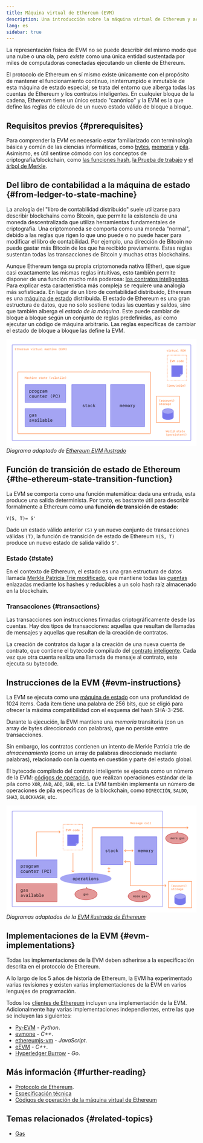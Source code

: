 ```yaml
---
title: Máquina virtual de Ethereum (EVM)
description: Una introducción sobre la máquina virtual de Ethereum y acerca de su relación con los bienes, las transacciones y los contratos inteligentes.
lang: es
sidebar: true
---
```


La representación física de EVM no se puede describir del mismo modo que una nube o una ola, pero _existe_ como una única entidad sustentada por miles de computadoras conectadas ejecutando un cliente de Ethereum.

El protocolo de Ethereum en sí mismo existe únicamente con el propósito de mantener el funcionamiento continuo, ininterrumpido e inmutable de esta máquina de estado especial; se trata del entorno que alberga todas las cuentas de Ethereum y los contratos inteligentes. En cualquier bloque de la cadena, Ethereum tiene un único estado "canónico" y la EVM es la que define las reglas de cálculo de un nuevo estado válido de bloque a bloque.

## Requisitos previos {#prerequisites}

Para comprender la EVM es necesario estar familiarizado con terminología básica y común de las ciencias informáticas, como [bytes](https://en.wikipedia.org/wiki/Byte), [memoria](https://en.wikipedia.org/wiki/Computer_memory) y [pila](<https://en.wikipedia.org/wiki/Stack_(abstract_data_type)>). Asimismo, es útil sentirse cómodo con los conceptos de criptografía/blockchain, como [las funciones hash](https://en.wikipedia.org/wiki/Cryptographic_hash_function), [la Prueba de trabajo](https://en.wikipedia.org/wiki/Proof_of_work) y [el árbol de Merkle](https://en.wikipedia.org/wiki/Merkle_tree).

## Del libro de contabilidad a la máquina de estado {#from-ledger-to-state-machine}

La analogía del "libro de contabilidad distribuido" suele utilizarse para describir blockchains como Bitcoin, que permite la existencia de una moneda descentralizada que utiliza herramientas fundamentales de criptografía. Una criptomoneda se comporta como una moneda "normal", debido a las reglas que rigen lo que uno puede o no puede hacer para modificar el libro de contabilidad. Por ejemplo, una dirección de Bitcoin no puede gastar más Bitcoin de los que ha recibido previamente. Estas reglas sustentan todas las transacciones de Bitcoin y muchas otras blockchains.

Aunque Ethereum tenga su propia criptomoneda nativa (Ether), que sigue casi exactamente las mismas reglas intuitivas, esto también permite disponer de una función mucho más poderosa: [los contratos inteligentes](/en/developers/docs/smart-contracts/). Para explicar esta característica más compleja se requiere una analogía más sofisticada. En lugar de un libro de contabilidad distribuido, Ethereum es una [máquina de estado](https://en.wikipedia.org/wiki/Finite-state_machine) distribuida. El estado de Ethereum es una gran estructura de datos, que no solo sostiene todas las cuentas y saldos, sino que también alberga el _estado de la máquina_. Este puede cambiar de bloque a bloque según un conjunto de reglas predefinidas, así como ejecutar un código de máquina arbitrario. Las reglas específicas de cambiar el estado de bloque a bloque las define la EVM.

![Un diagrama que muestra la composición de la EVM.](../../../../../developers/docs/evm/evm.png) _Diagrama adaptado de [Ethereum EVM ilustrado](https://takenobu-hs.github.io/downloads/ethereum_evm_illustrated.pdf)_

## Función de transición de estado de Ethereum {#the-ethereum-state-transition-function}

La EVM se comporta como una función matemática: dada una entrada, esta produce una salida determinista. Por tanto, es bastante útil para describir formalmente a Ethereum como una **función de transición de estado**:

```
Y(S, T)= S'
```

Dado un estado válido anterior `(S)` y un nuevo conjunto de transacciones válidas `(T)`, la función de transición de estado de Ethereum `Y(S, T)` produce un nuevo estado de salida válido `S'`.

### Estado {#state}

En el contexto de Ethereum, el estado es una gran estructura de datos llamada [Merkle Patricia Trie modificado](https://eth.wiki/en/fundamentals/patricia-tree), que mantiene todas las [cuentas](/developers/docs/accounts/) enlazadas mediante los hashes y reducibles a un solo hash raíz almacenado en la blockchain.

### Transacciones {#transactions}

Las transacciones son instrucciones firmadas criptográficamente desde las cuentas. Hay dos tipos de transacciones: aquellas que resultan de llamadas de mensajes y aquellas que resultan de la creación de contratos.

La creación de contratos da lugar a la creación de una nueva cuenta de contrato, que contiene el bytecode compilado del [contrato inteligente](/developers/docs/smart-contracts/anatomy/). Cada vez que otra cuenta realiza una llamada de mensaje al contrato, este ejecuta su bytecode.

## Instrucciones de la EVM {#evm-instructions}

La EVM se ejecuta como una [máquina de estado](https://en.wikipedia.org/wiki/Stack_machine) con una profundidad de 1024 ítems. Cada ítem tiene una palabra de 256 bits, que se eligió para ofrecer la máxima compatibilidad con el esquema del hash SHA-3-256.

<!-- ![A diagram showing the make up of the stack](./evm-stack.png)
_Diagram adapted from [Ethereum EVM illustrated](https://takenobu-hs.github.io/downloads/ethereum_evm_illustrated.pdf)_

Removed as we should probably show memory and account storage too if showing stack-->

Durante la ejecución, la EVM mantiene una _memoria_ transitoria (con un array de bytes direccionado con palabras), que no persiste entre transacciones.

Sin embargo, los contratos contienen un intento de Merkle Patricia trie de _almacenamiento_ (como un array de palabras direccionado mediante palabras), relacionado con la cuenta en cuestión y parte del estado global.

El bytecode compilado del contrato inteligente se ejecuta como un número de la EVM: [códigos de operación](https://www.ethervm.io/), que realizan operaciones estándar de la pila como `XOR`, `AND`, `ADD`, `SUB`, etc. La EVM también implementa un número de operaciones de pila específicas de la blockchain, como `DIRECCIÓN`, `SALDO`, `SHA3`, `BLOCKHASH`, etc.

![Un diagrama que muestra dónde se necesita gas para las operaciones de la EVM.](../../../../../developers/docs/gas/gas.png) _Diagramas adaptados de la [EVM ilustrada de Ethereum](https://takenobu-hs.github.io/downloads/ethereum_evm_illustrated.pdf)_

<!-- TODO add full list from  https://eth.wiki/concepts/evm/implementations -->

## Implementaciones de la EVM {#evm-implementations}

Todas las implementaciones de la EVM deben adherirse a la especificación descrita en el protocolo de Ethereum.

A lo largo de los 5 años de historia de Ethereum, la EVM ha experimentado varias revisiones y existen varias implementaciones de la EVM en varios lenguajes de programación.

Todos los [clientes de Ethereum](/developers/docs/nodes-and-clients/#clients) incluyen una implementación de la EVM. Adicionalmente hay varias implementaciones independientes, entre las que se incluyen las siguientes:

- [Py-EVM](https://github.com/ethereum/py-evm) - _Python_.
- [evmone](https://github.com/ethereum/evmone) - _C++_.
- [ethereumjs-vm](https://github.com/ethereumjs/ethereumjs-vm) - _JavaScript_.
- [eEVM](https://github.com/microsoft/eevm) - _C++_.
- [Hyperledger Burrow](https://github.com/hyperledger/burrow) - _Go_.

## Más información {#further-reading}

- [Protocolo de Ethereum](https://ethereum.github.io/yellowpaper/paper.pdf).
- [Especificación técnica](https://github.com/chronaeon/beigepaper)
- [Códigos de operación de la máquina virtual de Ethereum](https://www.ethervm.io/)

## Temas relacionados {#related-topics}

- [Gas](/en/developers/docs/gas/)
